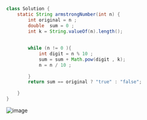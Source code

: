 ```java
class Solution {
    static String armstrongNumber(int n) {
        int original = n ;
        double  sum = 0 ;
        int k = String.valueOf(n).length();
        
        
        while (n != 0 ){
            int digit = n % 10 ;
            sum = sum + Math.pow(digit , k);
            n = n / 10 ;
            
        }
        return sum == original ? "true" : "false";
        
    }
}
```
![image](https://github.com/Mogana004/Leetcode_DSA/assets/92911280/feca6f22-e21b-4868-bf5b-1bfaab27f56e)
